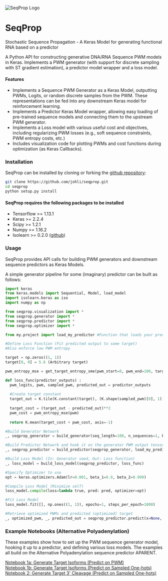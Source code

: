 ![SeqProp Logo](https://github.com/johli/seqprop/blob/master/SeqProp_Logo.jpg?raw=true)

# SeqProp
Stochastic Sequence Propagation - A Keras Model for generating functional RNA based on a predictor

A Python API for constructing generative DNA/RNA Sequence PWM models in Keras. Implements a PWM generator (with support for discrete sampling with ST gradient estimation), a predictor model wrapper and a loss model.

#### Features
- Implements a Sequence PWM Generator as a Keras Model, outputting PWMs, Logits, or random discrete samples from the PWM. These representations can be fed into any downstream Keras model for reinforcement learning.
- Implements a Predictor Keras Model wrapper, allowing easy loading of pre-trained sequence models and connecting them to the upstream PWM generator.
- Implements a Loss model with various useful cost and objectives, including regularizing PWM losses (e.g., soft sequence constraints, PWM entropy costs, etc.)
- Includes visualization code for plotting PWMs and cost functions during optimization (as Keras Callbacks).

### Installation
SeqProp can be installed by cloning or forking the [github repository](https://github.com/johli/seqprop.git):
```sh
git clone https://github.com/johli/seqprop.git
cd seqprop
python setup.py install
```

#### SeqProp requires the following packages to be installed
- Tensorflow >= 1.13.1
- Keras >= 2.2.4
- Scipy >= 1.2.1
- Numpy >= 1.16.2
- Isolearn >= 0.2.0 ([github](https://github.com/johli/isolearn.git))

### Usage
SeqProp provides API calls for building PWM generators and downstream sequence predictors as Keras Models.

A simple generator pipeline for some (imaginary) predictor can be built as follows:
```python
import keras
from keras.models import Sequential, Model, load_model
import isolearn.keras as iso
import numpy as np

from seqprop.visualization import *
from seqprop.generator import *
from seqprop.predictor import *
from seqprop.optimizer import *

from my.project import load_my_predictor #Function that loads your predictor

#Define Loss Function (Fit predicted output to some target)
#Also enforce low PWM entropy

target = np.zeros((1, 1))
target[0, 0] = 5.6 (Arbitrary target)

pwm_entropy_mse = get_target_entropy_sme(pwm_start=0, pwm_end=100, target_bits=1.8)

def loss_func(predictor_outputs) :
  pwm_logits, pwm, sampled_pwm, predicted_out = predictor_outputs
  
  #Create target constant
  target_out = K.tile(K.constant(target), (K.shape(sampled_pwm)[0], 1))
  
  target_cost = (target_out - predicted_out)**2
  pwm_cost = pwm_entropy_mse(pwm)
  
  return K.mean(target_cost + pwm_cost, axis=-1)

#Build Generator Network
_, seqprop_generator = build_generator(seq_length=100, n_sequences=1, batch_normalize_pwm=True)

#Build Predictor Network and hook it on the generator PWM output tensor
_, seqprop_predictor = build_predictor(seqprop_generator, load_my_predictor(), n_sequences=1, eval_mode='pwm')

#Build Loss Model (In: Generator seed, Out: Loss function)
_, loss_model = build_loss_model(seqprop_predictor, loss_func)

#Specify Optimizer to use
opt = keras.optimizers.Adam(lr=0.001, beta_1=0.9, beta_2=0.999)

#Compile Loss Model (Minimize self)
loss_model.compile(loss=lambda true, pred: pred, optimizer=opt)

#Fit Loss Model
loss_model.fit([], np.ones((1, 1)), epochs=1, steps_per_epoch=1000)

#Retrieve optimized PWMs and predicted (optimized) target
_, optimized_pwm, _, predicted_out = seqprop_predictor.predict(x=None, steps=1)

```

### Example Notebooks (Alternative Polyadenylation)
These examples show how to set up the PWM sequence generator model, hooking it up to a predictor, and defining various loss models. The examples all build on the Alternative Polyadenylation sequence predictor APARENT.

[Notebook 1a: Generate Target Isoforms (Predict on PWM)](https://nbviewer.jupyter.org/github/johli/seqprop/blob/master/examples/apa/seqprop_aparent_isoform_optimization.ipynb)<br/>
[Notebook 1b: Generate Target Isoforms (Predict on Sampled One-hots)](https://nbviewer.jupyter.org/github/johli/seqprop/blob/master/examples/apa/seqprop_aparent_isoform_optimization_sample.ipynb)<br/>
[Notebook 2: Generate Target 3' Cleavage (Predict on Sampled One-hots)](https://nbviewer.jupyter.org/github/johli/seqprop/blob/master/examples/apa/seqprop_aparent_cleavage_optimization.ipynb)<br/>
